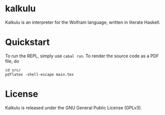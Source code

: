 # kalkulu
Kalkulu is an interpreter for the Wolfram language, written in literate Haskell.

# Quickstart
To run the REPL, simply use `cabal run`. To render the source code
as a PDF file, do
```
cd src/
pdflatex -shell-escape main.tex
```

# License
Kalkulu is released under the GNU General Public License (GPLv3).